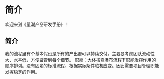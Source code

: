 # 简介

欢迎来到《量潮产品研发手册》！

## 简介
我的流程里有个基本假设是所有的产出都可以持续交付。主要是考虑团队流动性大、水平低，方便监管到每个细节。
职能：大体按照瀑布流程下职能发挥作用的顺序排列。没有固定的标准流程、根据实际条件临机应变。因此需要项目管理职能发挥稳定的作用。
